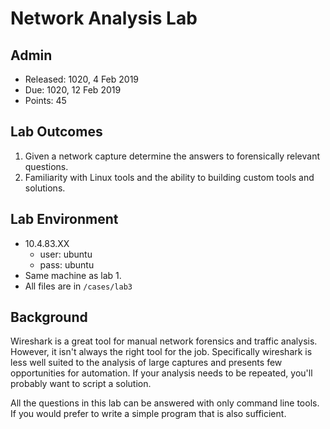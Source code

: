 # Network Analysis Lab

## Admin

- Released: 1020, 4 Feb 2019
- Due: 1020, 12 Feb 2019
- Points: 45

## Lab Outcomes

1. Given a network capture determine the answers to forensically relevant
   questions. 
2. Familiarity with Linux tools and the ability to building custom tools and
   solutions.

## Lab Environment

- 10.4.83.XX
  - user: ubuntu
  - pass: ubuntu
- Same machine as lab 1.
- All files are in `/cases/lab3`


## Background

Wireshark is a great tool for manual network forensics and traffic analysis.
However, it isn't always the right tool for the job.  Specifically wireshark is
less well suited to the analysis of large captures and presents few
opportunities for automation.  If your analysis needs to be repeated, you'll
probably want to script a solution.

All the questions in this lab can be answered with only command line tools. If
you would prefer to write a simple program that is also sufficient.
